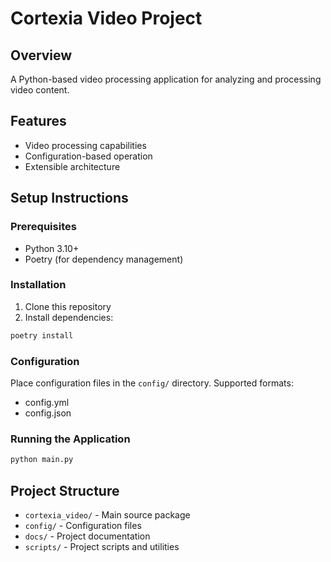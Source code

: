 # Cortexia Video Project


## Overview
A Python-based video processing application for analyzing and processing video content.

## Features
- Video processing capabilities
- Configuration-based operation
- Extensible architecture

## Setup Instructions

### Prerequisites
- Python 3.10+
- Poetry (for dependency management)

### Installation
1. Clone this repository
2. Install dependencies:
```bash
poetry install
```

### Configuration
Place configuration files in the `config/` directory. Supported formats:
- config.yml
- config.json

### Running the Application
```bash
python main.py
```

## Project Structure
- `cortexia_video/` - Main source package
- `config/` - Configuration files
- `docs/` - Project documentation
- `scripts/` - Project scripts and utilities

